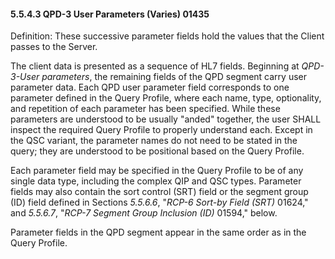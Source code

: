 #### 5.5.4.3 QPD-3 User Parameters (Varies) 01435 

Definition: These successive parameter fields hold the values that the Client passes to the Server.

The client data is presented as a sequence of HL7 fields. Beginning at _QPD-3-User parameters_, the remaining fields of the QPD segment carry user parameter data. Each QPD user parameter field corresponds to one parameter defined in the Query Profile, where each name, type, optionality, and repetition of each parameter has been specified. While these parameters are understood to be usually "anded" together, the user SHALL inspect the required Query Profile to properly understand each. Except in the QSC variant, the parameter names do not need to be stated in the query; they are understood to be positional based on the Query Profile.

Each parameter field may be specified in the Query Profile to be of any single data type, including the complex QIP and QSC types. Parameter fields may also contain the sort control (SRT) field or the segment group (ID) field defined in Sections _5.5.6.6_, "_RCP-6 Sort-by Field (SRT)_ 01624," and _5.5.6.7_, "_RCP-7 Segment Group Inclusion (ID)_ 01594," below.

Parameter fields in the QPD segment appear in the same order as in the Query Profile.
